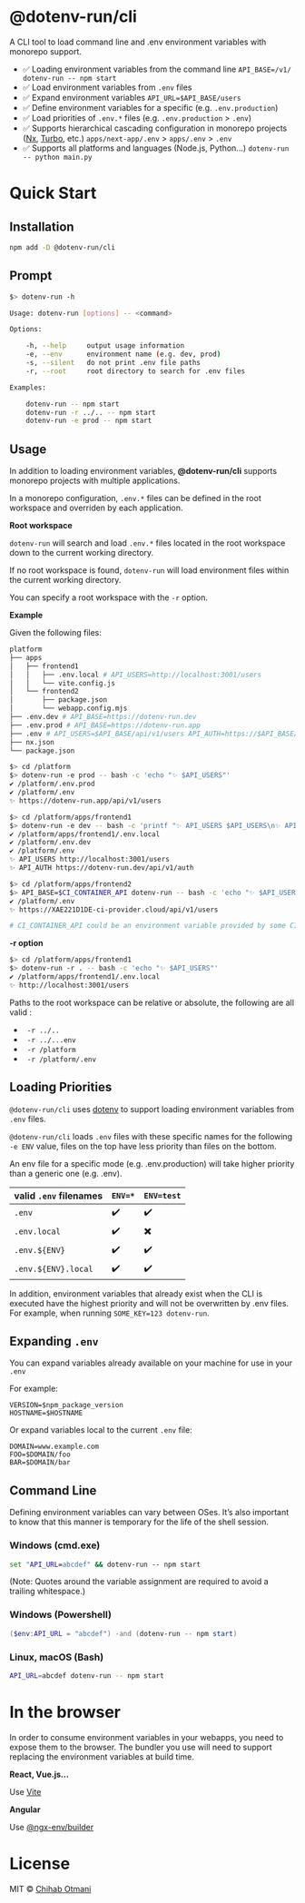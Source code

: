 <h1>@dotenv-run/cli</h1>

A CLI tool to load command line and .env environment variables with monorepo support.

- ✅ Loading environment variables from the command line `API_BASE=/v1/ dotenv-run -- npm start`
- ✅ Load environment variables from `.env` files
- ✅ Expand environment variables `API_URL=$API_BASE/users`
- ✅ Define environment variables for a specific (e.g. `.env.production`)
- ✅ Load priorities of `.env.*` files (e.g. `.env.production` > `.env`)
- ✅ Supports hierarchical cascading configuration in monorepo projects ([Nx](https://nx.dev), [Turbo](https://turbo.build/), etc.)
  `apps/next-app/.env` > `apps/.env` > `.env`
- ✅ Supports all platforms and languages (Node.js, Python...) `dotenv-run -- python main.py`

# Quick Start

## Installation

```sh
npm add -D @dotenv-run/cli
```

## Prompt

```sh
$> dotenv-run -h

Usage: dotenv-run [options] -- <command>

Options:

    -h, --help     output usage information
    -e, --env      environment name (e.g. dev, prod)
    -s, --silent   do not print .env file paths
    -r, --root     root directory to search for .env files

Examples:

    dotenv-run -- npm start
    dotenv-run -r ../.. -- npm start
    dotenv-run -e prod -- npm start
```

## Usage

In addition to loading environment variables, **@dotenv-run/cli** supports monorepo projects with multiple applications.

In a monorepo configuration, `.env.*` files can be defined in the root workspace and overriden by each application.

**Root workspace**

`dotenv-run` will search and load `.env.*` files located in the root workspace down to the current working directory.

If no root workspace is found, `dotenv-run` will load environment files within the current working directory.

You can specify a root workspace with the `-r` option.

**Example**

Given the following files:

```sh
platform
├── apps
│   ├── frontend1
│   │   ├── .env.local # API_USERS=http://localhost:3001/users
│   │   └── vite.config.js
│   └── frontend2
│       ├── package.json
│       └── webapp.config.mjs
├── .env.dev # API_BASE=https://dotenv-run.dev
├── .env.prod # API_BASE=https://dotenv-run.app
├── .env # API_USERS=$API_BASE/api/v1/users API_AUTH=https://$API_BASE/auth
├── nx.json
└── package.json
```

```sh
$> cd /platform
$> dotenv-run -e prod -- bash -c 'echo "✨ $API_USERS"'
✔ /platform/.env.prod
✔ /platform/.env
✨ https://dotenv-run.app/api/v1/users
```

```sh
$> cd /platform/apps/frontend1
$> dotenv-run -e dev -- bash -c 'printf "✨ API_USERS $API_USERS\n✨ API_AUTH $API_AUTH"'
✔ /platform/apps/frontend1/.env.local
✔ /platform/.env.dev
✔ /platform/.env
✨ API_USERS http://localhost:3001/users
✨ API_AUTH https://dotenv-run.dev/api/v1/auth
```

```sh
$> cd /platform/apps/frontend2
$> API_BASE=$CI_CONTAINER_API dotenv-run -- bash -c 'echo "✨ $API_USERS"'
✔ /platform/.env
✨ https://XAE221D1DE-ci-provider.cloud/api/v1/users

# CI_CONTAINER_API could be an environment variable provided by some CI provider
```

**-r option**

```sh
$> cd /platform/apps/frontend1
$> dotenv-run -r . -- bash -c 'echo "✨ $API_USERS"'
✔ /platform/apps/frontend1/.env.local
✨ http://localhost:3001/users
```

Paths to the root workspace can be relative or absolute, the following are all valid :

- ` -r ../..`
- ` -r ../...env`
- ` -r /platform`
- ` -r /platform/.env`

## Loading Priorities

`@dotenv-run/cli` uses [dotenv](https://github.com/motdotla/dotenv) to support loading environment variables from `.env` files.

`@dotenv-run/cli` loads `.env` files with these specific names for the following `-e ENV` value, files on the top have less priority than files on the bottom.

An env file for a specific mode (e.g. .env.production) will take higher priority than a generic one (e.g. .env).

| valid `.env` filenames | `ENV=*` | `ENV=test` |
| ---------------------- | ------- | ---------- |
| `.env`                 | ✔️      | ✔️         |
| `.env.local`           | ✔️      | ✖️         |
| `.env.${ENV}`          | ✔️      | ✔️         |
| `.env.${ENV}.local`    | ✔️      | ✔️         |

In addition, environment variables that already exist when the CLI is executed have the highest priority and will not be overwritten by .env files. For example, when running `SOME_KEY=123 dotenv-run`.

## Expanding `.env`

You can expand variables already available on your machine for use in your `.env`

For example:

```shell
VERSION=$npm_package_version
HOSTNAME=$HOSTNAME
```

Or expand variables local to the current `.env` file:

```shell
DOMAIN=www.example.com
FOO=$DOMAIN/foo
BAR=$DOMAIN/bar
```

## Command Line

Defining environment variables can vary between OSes. It’s also important to know that this manner is temporary for the life of the shell session.

### Windows (cmd.exe)

```cmd
set "API_URL=abcdef" && dotenv-run -- npm start
```

(Note: Quotes around the variable assignment are required to avoid a trailing whitespace.)

### Windows (Powershell)

```Powershell
($env:API_URL = "abcdef") -and (dotenv-run -- npm start)
```

### Linux, macOS (Bash)

```sh
API_URL=abcdef dotenv-run -- npm start
```

# In the browser

In order to consume environment variables in your webapps, you need to expose them to the browser. The bundler you use will need to support replacing the environment variables at build time.

**React, Vue.js...**

Use [Vite](https://vitejs.dev/guide/env-and-mode.html)

**Angular**

Use [@ngx-env/builder](https://www.npmjs.com/package/@ngx-env/builder)

# License

MIT © [Chihab Otmani](https://twitter.com/chihabotmani)
